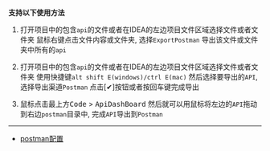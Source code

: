 **支持以下使用方法**

1. 打开项目中的包含`api`的文件或者在IDEA的左边项目文件区域选择文件或者文件夹
    鼠标右键点击文件内容或文件夹, 选择`ExportPostman`
    导出该文件或文件夹中所有的`api`

2. 打开项目中的包含`api`的文件或者在IDEA的左边项目文件区域选择文件或者文件夹
    使用快捷键`alt shift E(windows)/ctrl E(mac)`
    然后选择要导出的`API`,选择导出渠道`Postman`
    点击[✔]按钮或者按回车键完成导出
    
3. 鼠标点击最上方<kbd>Code</kbd> > <kbd>ApiDashBoard</kbd>
    然后就可以用鼠标将左边的`API`拖动到右边`postman`目录中, 完成`API`导出到`Postman`

---

- [postman配置](/setting/postman.html)
